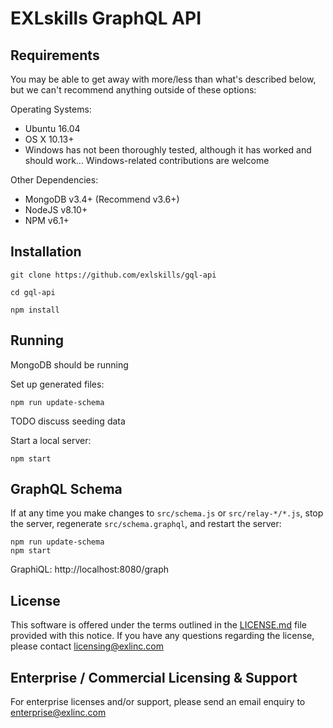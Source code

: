 # EXLskills GraphQL API

## Requirements

You may be able to get away with more/less than what's described below, but we can't recommend anything outside of these options:

Operating Systems:
- Ubuntu 16.04
- OS X 10.13+
- Windows has not been thoroughly tested, although it has worked and should work... Windows-related contributions are welcome

Other Dependencies:
- MongoDB v3.4+ (Recommend v3.6+)
- NodeJS v8.10+
- NPM v6.1+

## Installation

```
git clone https://github.com/exlskills/gql-api

cd gql-api

npm install
```

## Running

MongoDB should be running

Set up generated files:

```
npm run update-schema
```

TODO discuss seeding data

Start a local server:

```
npm start
```

## GraphQL Schema

If at any time you make changes to `src/schema.js` or `src/relay-*/*.js`, stop the server,
regenerate `src/schema.graphql`, and restart the server:

```
npm run update-schema
npm start
```

GraphiQL: http://localhost:8080/graph

## License

This software is offered under the terms outlined in the [LICENSE.md](LICENSE.md) file provided with this notice. If you have any questions regarding the license, please contact [licensing@exlinc.com](mailto:licensing@exlinc.com)

## Enterprise / Commercial Licensing & Support

For enterprise licenses and/or support, please send an email enquiry to [enterprise@exlinc.com](mailto:enterprise@exlinc.com)
